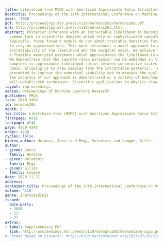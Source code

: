 ```yaml
---
title: Likelihood-free MCMC with Amortized Approximate Ratio Estimators
booktitle: Proceedings of the 37th International Conference on Machine Learning
year: '2020'
pdf: http://proceedings.mlr.press/v119/hermans20a/hermans20a.pdf
url: http://proceedings.mlr.press/v119/hermans20a.html
abstract: Posterior inference with an intractable likelihood is becoming an increasingly
  common task in scientific domains which rely on sophisticated computer simulations.
  Typically, these forward models do not admit tractable densities forcing practitioners
  to rely on approximations. This work introduces a novel approach to address the
  intractability of the likelihood and the marginal model. We achieve this by learning
  a flexible amortized estimator which approximates the likelihood-to-evidence ratio.
  We demonstrate that the learned ratio estimator can be embedded in \textsc{mcmc}
  samplers to approximate likelihood-ratios between consecutive states in the Markov
  chain, allowing us to draw samples from the intractable posterior. Techniques are
  presented to improve the numerical stability and to measure the quality of an approximation.
  The accuracy of our approach is demonstrated on a variety of benchmarks against
  well-established techniques. Scientific applications in physics show its applicability.
layout: inproceedings
series: Proceedings of Machine Learning Research
publisher: PMLR
issn: 2640-3498
id: hermans20a
month: 0
tex_title: Likelihood-free {MCMC} with Amortized Approximate Ratio Estimators
firstpage: 4239
lastpage: 4248
page: 4239-4248
order: 4239
cycles: false
bibtex_author: Hermans, Joeri and Begy, Volodimir and Louppe, Gilles
author:
- given: Joeri
  family: Hermans
- given: Volodimir
  family: Begy
- given: Gilles
  family: Louppe
date: 2020-11-21
address: 
container-title: Proceedings of the 37th International Conference on Machine Learning
volume: '119'
genre: inproceedings
issued:
  date-parts:
  - 2020
  - 11
  - 21
extras:
- label: Supplementary PDF
  link: http://proceedings.mlr.press/v119/hermans20a/hermans20a-supp.pdf
# Format based on citeproc: http://blog.martinfenner.org/2013/07/30/citeproc-yaml-for-bibliographies/
---
```


